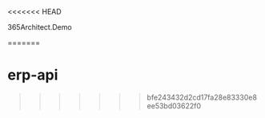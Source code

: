 <<<<<<< HEAD

365Architect.Demo

=======
# erp-api
>>>>>>> bfe243432d2cd17fa28e83330e8ee53bd03622f0
